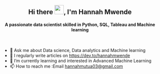 
<h2 align="center">Hi there  <img src = "https://raw.githubusercontent.com/MartinHeinz/MartinHeinz/master/wave.gif" width="30px">, I'm Hannah Mwende</h2>
<h4 align="center">A passionate data scientist skilled in Python, SQL, Tableau and Machine learning</h4>
<br>


-  💬 Ask me about Data science, Data analytics and Machine learning
-  📝 I regularly  write articles on https://dev.to/hannahmwende
- 🌱 I’m currently learning and interested in Advanced Machine Learning
- 📫 How to reach me :Email hannahmutua03@gmail.com

<!---
HannahMwende/HannahMwende is a ✨ special ✨ repository because its `README.md` (this file) appears on your GitHub profile.
You can click the Preview link to take a look at your changes.
--->
